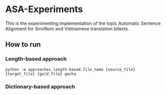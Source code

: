 # ASA-Experiments

This is the experimenting implementation of the topic Automatic Sentence Alignment for SinoNom and Vietnamese translation bitexts.

## How to run

### Length-based approach

```{python}
python -m approaches.length-based.file_name {source_file} {target_file} {gold_file} gacha
```

### Dictionary-based approach

```{python}
```
